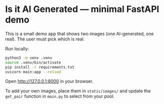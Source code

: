 # Is it AI Generated — minimal FastAPI demo

This is a small demo app that shows two images (one AI-generated, one real). The user must pick which is real.

Run locally:

```bash
python3 -m venv .venv
source .venv/bin/activate
pip install -r requirements.txt
uvicorn main:app --reload
```

Open http://127.0.0.1:8000 in your browser.

To add your own images, place them in `static/images/` and update the `get_pair` function in `main.py` to select from your pool.
